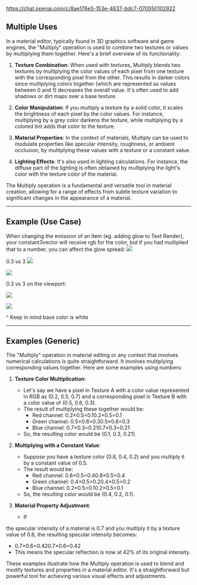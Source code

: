 https://chat.openai.com/c/8ae176e5-153e-4637-bdc7-070550102922

## Multiple Uses

In a material editor, typically found in 3D graphics software and game engines, the "Multiply" operation is used to combine two textures or values by multiplying them together. Here's a brief overview of its functionality:

1. **Texture Combination**: When used with textures, Multiply blends two textures by multiplying the color values of each pixel from one texture with the corresponding pixel from the other. This results in darker colors since multiplying colors together (which are represented as values between 0 and 1) decreases the overall value. It's often used to add shadows or dirt maps over a base texture.

2. **Color Manipulation**: If you multiply a texture by a solid color, it scales the brightness of each pixel by the color values. For instance, multiplying by a grey color darkens the texture, while multiplying by a colored tint adds that color to the texture.

3. **Material Properties**: In the context of materials, Multiply can be used to modulate properties like specular intensity, roughness, or ambient occlusion, by multiplying these values with a texture or a constant value.

4. **Lighting Effects**: It's also used in lighting calculations. For instance, the diffuse part of the lighting is often obtained by multiplying the light's color with the texture color of the material.

The Multiply operation is a fundamental and versatile tool in material creation, allowing for a range of effects from subtle texture variation to significant changes in the appearance of a material.

---

## Example (Use Case)

When changing the emission of an item (eg. adding glow to Text Render), your constant3vector will receive rgb for the color, but if you had multiplied that to a number, you can affect the glow spread:
![](https://i.imgur.com/V2pJMBS.png)


0.3 vs 3
![](https://i.imgur.com/FqbpbgE.png)

![](https://i.imgur.com/3QK6QjY.png)


0.3 vs 3 on the viewport:

![](https://i.imgur.com/SoPolhm.png)


![](https://i.imgur.com/QuBpbci.png)

^ Keep in mind base color is white

---
## Examples (Generic)

The "Multiply" operation in material editing or any context that involves numerical calculations is quite straightforward. It involves multiplying corresponding values together. Here are some examples using numbers:

1. **Texture Color Multiplication**:
    
    - Let's say we have a pixel in Texture A with a color value represented in RGB as (0.2, 0.5, 0.7) and a corresponding pixel in Texture B with a color value of (0.5, 0.6, 0.3).
    - The result of multiplying these together would be:
        - Red channel: 0.2×0.5=0.10.2×0.5=0.1
        - Green channel: 0.5×0.6=0.30.5×0.6=0.3
        - Blue channel: 0.7×0.3=0.210.7×0.3=0.21
    - So, the resulting color would be (0.1, 0.3, 0.21).
2. **Multiplying with a Constant Value**:
    
    - Suppose you have a texture color (0.8, 0.4, 0.2) and you multiply it by a constant value of 0.5.
    - The result would be:
        - Red channel: 0.8×0.5=0.40.8×0.5=0.4
        - Green channel: 0.4×0.5=0.20.4×0.5=0.2
        - Blue channel: 0.2×0.5=0.10.2×0.5=0.1
    - So, the resulting color would be (0.4, 0.2, 0.1).
3. **Material Property Adjustment**:
    
    - If

the specular intensity of a material is 0.7 and you multiply it by a texture value of 0.6, the resulting specular intensity becomes:

- 0.7×0.6=0.420.7×0.6=0.42
- This means the specular reflection is now at 42% of its original intensity.

These examples illustrate how the Multiply operation is used to blend and modify textures and properties in a material editor. It's a straightforward but powerful tool for achieving various visual effects and adjustments.